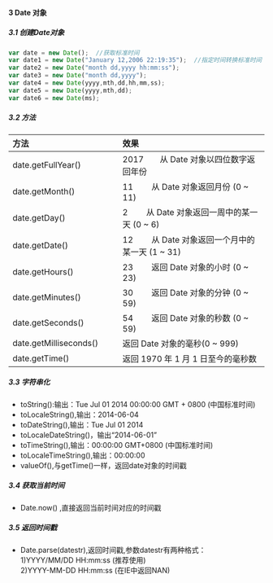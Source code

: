 #### 3 Date 对象   

##### 3.1 创建Date对象    
```JavaScript
var date = new Date();  //获取标准时间
var date1 = new Date("January 12,2006 22:19:35");  //指定时间转换标准时间
var date2 = new Date("month dd,yyyy hh:mm:ss");
var date3 = new Date("month dd,yyyy");
var date4 = new Date(yyyy,mth,dd,hh,mm,ss);
var date5 = new Date(yyyy,mth,dd);
var date6 = new Date(ms);
```

##### 3.2 方法  
|方法|效果|
|:--|:--|
|date.getFullYear()|2017　　从 Date 对象以四位数字返回年份|
|date.getMonth()|11　　    从 Date 对象返回月份 (0 ~ 11)  |
|	 date.getDay()　　      	      |2　　       从 Date 对象返回一周中的某一天 (0 ~ 6)  |
|date.getDate()　　   	  |12　　     从 Date 对象返回一个月中的某一天 (1 ~ 31) |
| date.getHours()　　 	|23　　     返回 Date 对象的小时 (0 ~ 23)|
|date.getMinutes()　  	     |30　　    返回 Date 对象的分钟 (0 ~ 59)  |
| date.getSeconds()　           |54　　    返回 Date 对象的秒数 (0 ~ 59)  |
| date.getMilliseconds()　　|               返回 Date 对象的毫秒(0 ~ 999)  |
| date.getTime()　　		|               返回 1970 年 1 月 1 日至今的毫秒数  |

##### 3.3 字符串化    
* toString():输出：Tue Jul 01 2014 00:00:00 GMT + 0800 (中国标准时间)  
* toLocaleString(),输出：2014-06-04  
* toDateString(),输出：Tue Jul 01 2014  
* toLocaleDateString()，输出“2014-06-01”  
* toTimeString(),输出：00:00:00 GMT+0800 (中国标准时间)  
* toLocaleTimeString(),输出：00:00:00  
* valueOf(),与getTime()一样，返回date对象的时间戳  
##### 3.4 获取当前时间  
* Date.now() ,直接返回当前时间对应的时间戳  
##### 3.5 返回时间戳  
* Date.parse(datestr),返回时间戳,参数datestr有两种格式：  
1)YYYY/MM/DD HH:mm:ss (推荐使用)  
2)YYYY-MM-DD HH:mm:ss (在IE中返回NAN)  